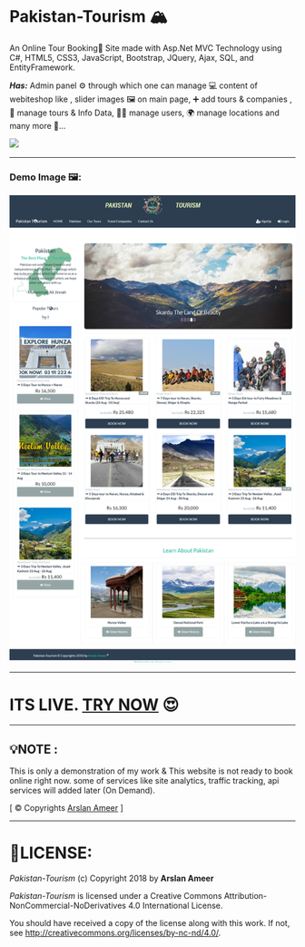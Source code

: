 # Pakistan-Tourism 🏔
An Online Tour Booking🎫 Site made with Asp.Net MVC Technology using C#, HTML5, CSS3, JavaScript, Bootstrap, JQuery, Ajax, SQL, and EntityFramework.

**_Has:_** Admin panel ⚙ through which one can manage 💻 content of webiteshop like , slider images 🖼 on main page, ➕ add tours & companies , 🔧 manage tours & Info Data, 👷‍♂️ manage users, 🌍 manage locations and many more 🎊...

![](https://licensebuttons.net/l/by-nc-nd/4.0/88x31.png)

---
### Demo Image 🖼:
![](demo.png)

---
# **ITS LIVE. [TRY NOW](http://www.pakistantourism.somee.com/)** 😍
---
## 💡**NOTE :**
This is only a demonstration of my work & This website is not ready to book online right now.
some of services like site analytics, traffic tracking, api services will added later (On Demand).

[ © Copyrights [Arslan Ameer](http://arslanameer.cf) ]

---
# 🔐LICENSE:

*Pakistan-Tourism* (c) Copyright 2018 by **Arslan Ameer**

*Pakistan-Tourism* is licensed under a
Creative Commons Attribution-NonCommercial-NoDerivatives 4.0 International License.

You should have received a copy of the license along with this
work. If not, see <http://creativecommons.org/licenses/by-nc-nd/4.0/>.
